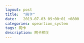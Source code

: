 ```yaml
---
layout: post
title:  "网卡"
date:   2019-07-03 09:00:01 +0800
categories: opeartion_system
tags: 网卡
description: 网卡相关
---
```

